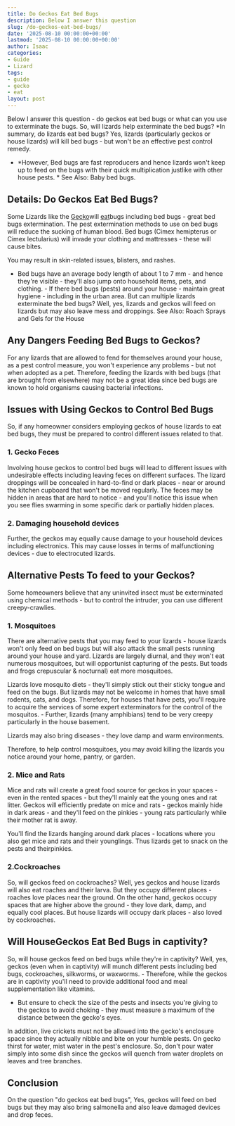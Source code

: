 ```yaml
---
title: Do Geckos Eat Bed Bugs
description: Below I answer this question
slug: /do-geckos-eat-bed-bugs/
date: '2025-08-10 00:00:00+00:00'
lastmod: '2025-08-10 00:00:00+00:00'
author: Isaac
categories:
- Guide
- Lizard
tags:
- guide
- gecko
- eat
layout: post
---
```

Below I answer this question - do geckos eat bed bugs or what can you use to exterminate the bugs. So, will lizards help exterminate the bed bugs? *In summary, do lizards eat bed bugs? Yes, lizards (particularly geckos or house lizards) will kill bed bugs - but won't be an effective pest control remedy.

* *However, Bed bugs are fast reproducers and hence lizards won't keep up to feed on the bugs with their quick multiplication justlike with other house pests. * See Also: Baby bed bugs.

##  Details: Do Geckos Eat Bed Bugs?

Some Lizards like the [Gecko](https://pestpolicy.com/do-geckos-eat-roaches/)will [eat](https://pestpolicy.com/do-cats-eat-lizards/)bugs including bed bugs - great bed bugs extermination. The pest extermination methods to use on bed bugs will reduce the sucking of human blood. Bed bugs (Cimex hemipterus or Cimex lectularius) will invade your clothing and mattresses - these will cause bites.

You may result in skin-related issues, blisters, and rashes.

- Bed bugs have an average body length of about 1 to 7 mm - and hence they're visible - they'll also jump onto household items, pets, and clothing. - If there bed bugs (pests) around your house - maintain great hygiene - including in the urban area. But can multiple lizards exterminate the bed bugs? Well, yes, lizards and geckos will feed on lizards but may also leave mess and droppings. See Also: Roach Sprays and Gels for the House

##  Any Dangers Feeding Bed Bugs to Geckos?

For any lizards that are allowed to fend for themselves around your house, as a pest control measure, you won't experience any problems - but not when adopted as a pet. Therefore, feeding the lizards with bed bugs (that are brought from elsewhere) may not be a great idea since bed bugs are known to hold organisms causing bacterial infections.

##  Issues with Using Geckos to Control Bed Bugs

So, if any homeowner considers employing geckos of house lizards to eat bed bugs, they must be prepared to control different issues related to that.

###  1. Gecko Feces

Involving house geckos to control bed bugs will lead to different issues with undesirable effects including leaving feces on different surfaces. The lizard droppings will be concealed in hard-to-find or dark places - near or around the kitchen cupboard that won't be moved regularly. The feces may be hidden in areas that are hard to notice - and you'll notice this issue when you see flies swarming in some specific dark or partially hidden places.

###  2. Damaging household devices

Further, the geckos may equally cause damage to your household devices including electronics. This may cause losses in terms of malfunctioning devices - due to electrocuted lizards.

##  Alternative Pests To feed to your Geckos?

Some homeowners believe that any uninvited insect must be exterminated using chemical methods - but to control the intruder, you can use different creepy-crawlies.

###  1. Mosquitoes

There are alternative pests that you may feed to your lizards - house lizards won't only feed on bed bugs but will also attack the small pests running around your house and yard. Lizards are largely diurnal, and they won't eat numerous mosquitoes, but will opportunist capturing of the pests. But toads and frogs crepuscular & nocturnal) eat more mosquitoes.

Lizards love mosquito diets - they'll simply stick out their sticky tongue and feed on the bugs. But lizards may not be welcome in homes that have small rodents, cats, and dogs. Therefore, for houses that have pets, you'll require to acquire the services of some expert exterminators for the control of the mosquitos. - Further, lizards (many amphibians) tend to be very creepy particularly in the house basement.

Lizards may also bring diseases - they love damp and warm environments.

Therefore, to help control mosquitoes, you may avoid killing the lizards you notice around your home, pantry, or garden.

###  2. Mice and Rats

Mice and rats will create a great food source for geckos in your spaces - even in the rented spaces - but they'll mainly eat the young ones and rat litter. Geckos will efficiently predate on mice and rats - geckos mainly hide in dark areas - and they'll feed on the pinkies - young rats particularly while their mother rat is away.

You'll find the lizards hanging around dark places - locations where you also get mice and rats and their younglings. Thus lizards get to snack on the pests and theirpinkies.

###  2.Cockroaches

So, will geckos feed on cockroaches? Well, yes geckos and house lizards will also eat roaches and their larva. But they occupy different places - roaches love places near the ground. On the other hand, geckos occupy spaces that are higher above the ground - they love dark, damp, and equally cool places. But house lizards will occupy dark places - also loved by cockroaches.

##  Will House**Geckos Eat Bed Bugs in captivity?**

So, will house geckos feed on bed bugs while they're in captivity? Well, yes, geckos (even when in captivity) will munch different pests including bed bugs, cockroaches, silkworms, or waxworms. - Therefore, while the geckos are in captivity you'll need to provide additional food and meal supplementation like vitamins.

- But ensure to check the size of the pests and insects you're giving to the geckos to avoid choking - they must measure a maximum of the distance between the gecko's eyes.

In addition, live crickets must not be allowed into the gecko's enclosure space since they actually nibble and bite on your humble pests. On gecko thirst for water, mist water in the pest's enclosure. So, don't pour water simply into some dish since the geckos will quench from water droplets on leaves and tree branches.

##  Conclusion

On the question "do geckos eat bed bugs", Yes, geckos will feed on bed bugs but they may also bring salmonella and also leave damaged devices and drop feces.